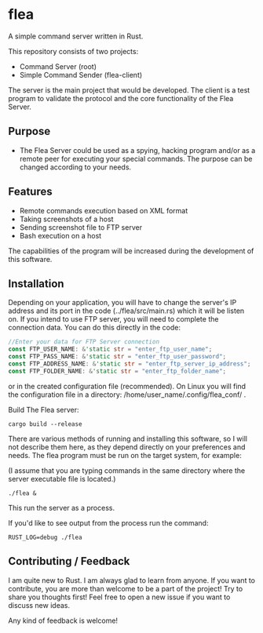 # flea
A simple command server written in Rust.

This repository consists of two projects:

- Command Server (root)
- Simple Command Sender (flea-client)

The server is the main project that would be developed. The client is a test program to validate the protocol and the core functionality of the Flea Server.

## Purpose

- The Flea Server could be used as a spying, hacking program and/or as a remote peer for executing your special commands. The purpose can be changed according to your needs.

## Features

- Remote commands execution based on XML format
- Taking screenshots of a host
- Sending screenshot file to FTP server
- Bash execution on a host

The capabilities of the program will be increased during the development of this software.

## Installation

Depending on your application, you will have to change the server's IP address and its port in the code (../flea/src/main.rs) which it will be listen on. If you intend to use FTP server, you will need to complete the connection data. You can do this directly in the code:

```rust
//Enter your data for FTP Server connection
const FTP_USER_NAME: &'static str = "enter_ftp_user_name";
const FTP_PASS_NAME: &'static str = "enter_ftp_user_password";
const FTP_ADDRESS_NAME: &'static str = "enter_ftp_server_ip_address";
const FTP_FOLDER_NAME: &'static str = "enter_ftp_folder_name";

```

or in the created configuration file (recommended). On Linux you will find the configuration file in a directory: /home/user_name/.config/flea_conf/ .


Build The Flea server:

```
cargo build --release
```

There are various methods of running and installing this software, so I will not describe them here, as they depend directly on your preferences and needs.
The flea program must be run on the target system, for example:

(I assume that you are typing commands in the same directory where the server executable file is located.)

```
./flea &
```

This run the server as a process.

If you'd like to see output from the process run the command:

```
RUST_LOG=debug ./flea
```

## Contributing / Feedback

I am quite new to Rust. I am always glad to learn from anyone.
If you want to contribute, you are more than welcome to be a part of the project! Try to share you thoughts first! Feel free to open a new issue if you want to discuss new ideas.

Any kind of feedback is welcome!